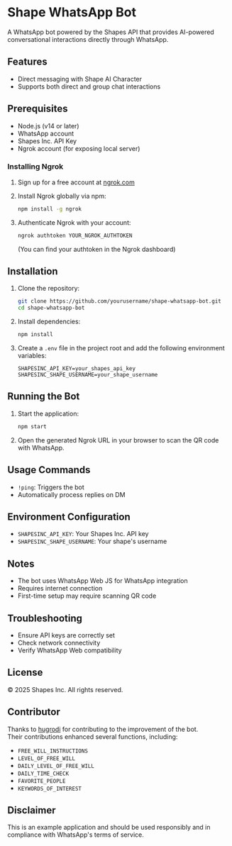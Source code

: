 # Shape WhatsApp Bot

A WhatsApp bot powered by the Shapes API that provides AI-powered conversational interactions directly through WhatsApp.

## Features

- Direct messaging with Shape AI Character
- Supports both direct and group chat interactions

## Prerequisites

- Node.js (v14 or later)
- WhatsApp account
- Shapes Inc. API Key
- Ngrok account (for exposing local server)

### Installing Ngrok

1. Sign up for a free account at [ngrok.com](https://ngrok.com/)

2. Install Ngrok globally via npm:
   ```bash
   npm install -g ngrok
   ```

3. Authenticate Ngrok with your account:
   ```bash
   ngrok authtoken YOUR_NGROK_AUTHTOKEN
   ```
   (You can find your authtoken in the Ngrok dashboard)

## Installation

1. Clone the repository:
   ```bash
   git clone https://github.com/yourusername/shape-whatsapp-bot.git
   cd shape-whatsapp-bot
   ```

2. Install dependencies:
   ```bash
   npm install
   ```

3. Create a `.env` file in the project root and add the following environment variables:
   ```
   SHAPESINC_API_KEY=your_shapes_api_key
   SHAPESINC_SHAPE_USERNAME=your_shape_username
   ```

## Running the Bot

1. Start the application:
   ```bash
   npm start
   ```

2. Open the generated Ngrok URL in your browser to scan the QR code with WhatsApp.

## Usage Commands
- `!ping`: Triggers the bot
- Automatically process replies on DM

## Environment Configuration

- `SHAPESINC_API_KEY`: Your Shapes Inc. API key
- `SHAPESINC_SHAPE_USERNAME`: Your shape's username

## Notes

- The bot uses WhatsApp Web JS for WhatsApp integration
- Requires internet connection
- First-time setup may require scanning QR code

## Troubleshooting

- Ensure API keys are correctly set
- Check network connectivity
- Verify WhatsApp Web compatibility

## License

© 2025 Shapes Inc. All rights reserved.

## Contributor

Thanks to [hugrodi](https://github.com/hugrodi) for contributing to the improvement of the bot.  
Their contributions enhanced several functions, including:

- `FREE_WILL_INSTRUCTIONS`
- `LEVEL_OF_FREE_WILL`
- `DAILY_LEVEL_OF_FREE_WILL`
- `DAILY_TIME_CHECK`
- `FAVORITE_PEOPLE`
- `KEYWORDS_OF_INTEREST`



## Disclaimer

This is an example application and should be used responsibly and in compliance with WhatsApp's terms of service.
